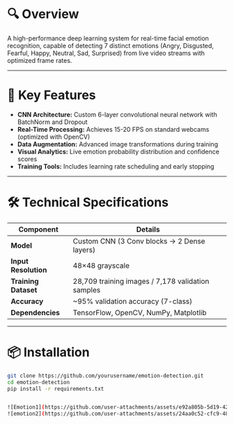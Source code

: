 # 🔍 Overview
A high-performance deep learning system for real-time facial emotion recognition, capable of detecting 7 distinct emotions (Angry, Disgusted, Fearful, Happy, Neutral, Sad, Surprised) from live video streams with optimized frame rates.

---

# 🚀 Key Features
- **CNN Architecture:** Custom 6-layer convolutional neural network with BatchNorm and Dropout  
- **Real-Time Processing:** Achieves 15-20 FPS on standard webcams (optimized with OpenCV)  
- **Data Augmentation:** Advanced image transformations during training  
- **Visual Analytics:** Live emotion probability distribution and confidence scores  
- **Training Tools:** Includes learning rate scheduling and early stopping  

---

# 🛠️ Technical Specifications

| Component          | Details                                  |
|--------------------|------------------------------------------|
| **Model**          | Custom CNN (3 Conv blocks → 2 Dense layers) |
| **Input Resolution**| 48×48 grayscale                          |
| **Training Dataset**| 28,709 training images / 7,178 validation samples |
| **Accuracy**       | ~95% validation accuracy (7-class)      |
| **Dependencies**   | TensorFlow, OpenCV, NumPy, Matplotlib   |

---

# 📦 Installation

```bash
git clone https://github.com/yourusername/emotion-detection.git
cd emotion-detection
pip install -r requirements.txt


![Emotion1](https://github.com/user-attachments/assets/e92a805b-5d19-424c-8d06-eacc49022b1d)
![emotion2](https://github.com/user-attachments/assets/24aa0c52-cfc9-48bc-97a5-996afdda3925)


